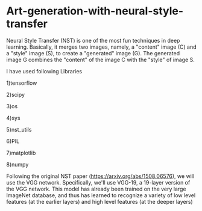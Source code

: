 # Art-generation-with-neural-style-transfer
Neural Style Transfer (NST) is one of the most fun techniques in deep learning. Basically, it merges two images, namely, a "content" image (C) and a "style" image (S), to create a "generated" image (G). The generated image G combines the "content" of the image C with the "style" of image S. 

I have used following Libraries

1)tensorflow

2)scipy

3)os

4)sys

5)nst_utils

6)PIL

7)matplotlib

8)numpy

Following the original NST paper (https://arxiv.org/abs/1508.06576), we will use the VGG network. Specifically, we'll use VGG-19, a 19-layer version of the VGG network. This model has already been trained on the very large ImageNet database, and thus has learned to recognize a variety of low level features (at the earlier layers) and high level features (at the deeper layers)
